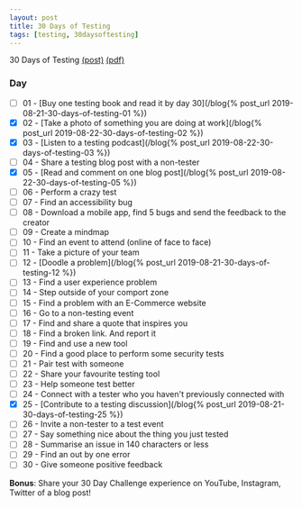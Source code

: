 ```yaml
---
layout: post
title: 30 Days of Testing
tags: [testing, 30daysoftesting]
---
```


30 Days of Testing [(post)](https://www.ministryoftesting.com/dojo/series/30-days-of-testing/lessons/30-days-of-testing)
[(pdf)](/blog/assets/30-days-of-testing-challenge.pdf)

### Day
- [ ] 01 - [Buy one testing book and read it by day 30](/blog{% post_url 2019-08-21-30-days-of-testing-01 %})
- [x] 02 - [Take a photo of something you are doing at work](/blog{% post_url 2019-08-22-30-days-of-testing-02 %})
- [x] 03 - [Listen to a testing podcast](/blog{% post_url 2019-08-22-30-days-of-testing-03 %})
- [ ] 04 - Share a testing blog post with a non-tester
- [x] 05 - [Read and comment on one blog post](/blog{% post_url 2019-08-22-30-days-of-testing-05 %})
- [ ] 06 - Perform a crazy test
- [ ] 07 - Find an accessibility bug
- [ ] 08 - Download a mobile app, find 5 bugs and send the feedback to the creator
- [ ] 09 - Create a mindmap
- [ ] 10 - Find an event to attend (online of face to face)
- [ ] 11 - Take a picture of your team
- [ ] 12 - [Doodle a problem](/blog{% post_url 2019-08-21-30-days-of-testing-12 %})
- [ ] 13 - Find a user experience problem
- [ ] 14 - Step outside of your comport zone
- [ ] 15 - Find a problem with an E-Commerce website
- [ ] 16 - Go to a non-testing event
- [ ] 17 - Find and share a quote that inspires you
- [ ] 18 - Find a broken link. And report it
- [ ] 19 - Find and use a new tool
- [ ] 20 - Find a good place to perform some security tests
- [ ] 21 - Pair test with someone
- [ ] 22 - Share your favourite testing tool
- [ ] 23 - Help someone test better
- [ ] 24 - Connect with a tester who you haven't previously connected with
- [x] 25 - [Contribute to a testing discussion](/blog{% post_url 2019-08-21-30-days-of-testing-25 %})
- [ ] 26 - Invite a non-tester to a test event
- [ ] 27 - Say something nice about the thing you just tested
- [ ] 28 - Summarise an issue in 140 characters or less
- [ ] 29 - Find an out by one error
- [ ] 30 - Give someone positive feedback

**Bonus**: Share your 30 Day Challenge experience on YouTube, Instagram, Twitter of a blog post!